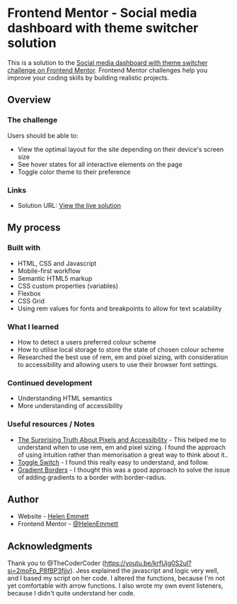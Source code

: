 # Frontend Mentor - Social media dashboard with theme switcher solution

This is a solution to the [Social media dashboard with theme switcher challenge on Frontend Mentor](https://www.frontendmentor.io/challenges/social-media-dashboard-with-theme-switcher-6oY8ozp_H). Frontend Mentor challenges help you improve your coding skills by building realistic projects. 

## Overview

### The challenge

Users should be able to:

- View the optimal layout for the site depending on their device's screen size
- See hover states for all interactive elements on the page
- Toggle color theme to their preference

### Links

- Solution URL: [View the live solution](https://helenemmett.github.io/fem-dark-light-toggle/)

## My process

### Built with

- HTML, CSS and Javascript
- Mobile-first workflow
- Semantic HTML5 markup
- CSS custom properties (variables)
- Flexbox
- CSS Grid
- Using rem values for fonts and breakpoints to allow for text scalability

### What I learned

- How to detect a users preferred colour scheme
- How to utilise local storage to store the state of chosen colour scheme
- Researched the best use of rem, em and pixel sizing, with consideration to accessibility and allowing users to use their browser font settings.

### Continued development

- Understanding HTML semantics
- More understanding of accessibility

### Useful resources / Notes

- [The Surprising Truth About Pixels and Accessibility](https://www.joshwcomeau.com/css/surprising-truth-about-pixels-and-accessibility/) - This helped me to understand when to use rem, em and pixel sizing. I found the approach of using intuition rather than memorisation a great way to think about it..
- [Toggle Switch](https://www.w3schools.com/howto/howto_css_switch.asp) - I found this really easy to understand, and follow.
- [Gradient Borders](https://codyhouse.co/nuggets/css-gradient-borders) - I thought this was a good approach to solve the issue of adding gradients to a border with border-radius.

## Author

- Website - [Helen Emmett](https://helenemmett.co.nz/)
- Frontend Mentor - [@HelenEmmett](https://www.frontendmentor.io/profile/HelenEmmett)

## Acknowledgments

Thank you to @TheCoderCoder (https://youtu.be/krfUjg0S2uI?si=2moFp_P8fBP3fjjv). Jess explained the javascript and logic very well, and I based my script on her code. I altered the functions, because I'm not yet comfortable with arrow functions. I also wrote my own event listeners, because I didn't quite understand her code. 